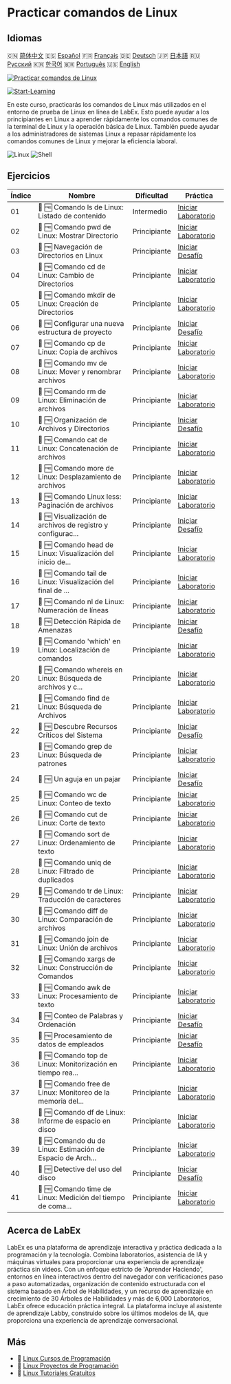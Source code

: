 # Practicar comandos de Linux

## Idiomas

🇨🇳 [简体中文](README_zh.md) 🇪🇸 [Español](README_es.md) 🇫🇷 [Français](README_fr.md) 🇩🇪 [Deutsch](README_de.md) 🇯🇵 [日本語](README_ja.md) 🇷🇺 [Русский](README_ru.md) 🇰🇷 [한국어](README_ko.md) 🇧🇷 [Português](README_pt.md) 🇺🇸 [English](README.md) 

[![Practicar comandos de Linux](https://cover-creator.labex.io/linux-basic-commands-practice-online.png?lang=es)](https://labex.io/es/courses/linux-basic-commands-practice-online)

[![Start-Learning](https://img.shields.io/badge/Start-Learning-whitesmoke?style=for-the-badge)](https://labex.io/es/courses/linux-basic-commands-practice-online)

En este curso, practicarás los comandos de Linux más utilizados en el entorno de prueba de Linux en línea de LabEx. Esto puede ayudar a los principiantes en Linux a aprender rápidamente los comandos comunes de la terminal de Linux y la operación básica de Linux. También puede ayudar a los administradores de sistemas Linux a repasar rápidamente los comandos comunes de Linux y mejorar la eficiencia laboral.

![Linux](https://img.shields.io/badge/Linux-whitesmoke?style=for-the-badge&logo=linux)
![Shell](https://img.shields.io/badge/Shell-whitesmoke?style=for-the-badge&logo=shell)


## Ejercicios

|   Índice | Nombre                                                      | Dificultad   | Práctica                                                                                                                                    |
|----------|-------------------------------------------------------------|--------------|---------------------------------------------------------------------------------------------------------------------------------------------|
|       01 | 📖 🆓 Comando ls de Linux: Listado de contenido             | Intermedio   | <a target='_blank' href='https://labex.io/es/tutorials/linux-linux-ls-command-content-listing-219205'>Iniciar Laboratorio</a>               |
|       02 | 📖 🆓 Comando pwd de Linux: Mostrar Directorio              | Principiante | <a target='_blank' href='https://labex.io/es/tutorials/linux-linux-pwd-command-directory-displaying-209734'>Iniciar Laboratorio</a>         |
|       03 | 🎯 🆓 Navegación de Directorios en Linux                    | Principiante | <a target='_blank' href='https://labex.io/es/tutorials/linux-directory-navigation-387844'>Iniciar Desafío</a>                               |
|       04 | 📖 🆓 Comando cd de Linux: Cambio de Directorios            | Principiante | <a target='_blank' href='https://labex.io/es/tutorials/linux-linux-cd-command-directory-changing-209733'>Iniciar Laboratorio</a>            |
|       05 | 📖 🆓 Comando mkdir de Linux: Creación de Directorios       | Principiante | <a target='_blank' href='https://labex.io/es/tutorials/linux-linux-mkdir-command-directory-creating-209739'>Iniciar Laboratorio</a>         |
|       06 | 🎯 🆓 Configurar una nueva estructura de proyecto           | Principiante | <a target='_blank' href='https://labex.io/es/tutorials/linux-setting-up-a-new-project-structure-387859'>Iniciar Desafío</a>                 |
|       07 | 📖 🆓 Comando cp de Linux: Copia de archivos                | Principiante | <a target='_blank' href='https://labex.io/es/tutorials/linux-linux-cp-command-file-copying-209744'>Iniciar Laboratorio</a>                  |
|       08 | 📖 🆓 Comando mv de Linux: Mover y renombrar archivos       | Principiante | <a target='_blank' href='https://labex.io/es/tutorials/linux-linux-mv-command-file-moving-and-renaming-209743'>Iniciar Laboratorio</a>      |
|       09 | 📖 🆓 Comando rm de Linux: Eliminación de archivos          | Principiante | <a target='_blank' href='https://labex.io/es/tutorials/linux-linux-rm-command-file-removing-209741'>Iniciar Laboratorio</a>                 |
|       10 | 🎯 🆓 Organización de Archivos y Directorios                | Principiante | <a target='_blank' href='https://labex.io/es/tutorials/linux-organizing-files-and-directories-387877'>Iniciar Desafío</a>                   |
|       11 | 📖 🆓 Comando cat de Linux: Concatenación de archivos       | Principiante | <a target='_blank' href='https://labex.io/es/tutorials/linux-linux-cat-command-file-concatenating-210986'>Iniciar Laboratorio</a>           |
|       12 | 📖 🆓 Comando more de Linux: Desplazamiento de archivos     | Principiante | <a target='_blank' href='https://labex.io/es/tutorials/linux-linux-more-command-file-scrolling-214299'>Iniciar Laboratorio</a>              |
|       13 | 📖 🆓 Comando Linux less: Paginación de archivos            | Principiante | <a target='_blank' href='https://labex.io/es/tutorials/linux-linux-less-command-file-paging-214301'>Iniciar Laboratorio</a>                 |
|       14 | 🎯 🆓 Visualización de archivos de registro y configurac... | Principiante | <a target='_blank' href='https://labex.io/es/tutorials/linux-viewing-log-and-configuration-files-in-linux-387914'>Iniciar Desafío</a>       |
|       15 | 📖 🆓 Comando head de Linux: Visualización del inicio de... | Principiante | <a target='_blank' href='https://labex.io/es/tutorials/linux-linux-head-command-file-beginning-display-214302'>Iniciar Laboratorio</a>      |
|       16 | 📖 🆓 Comando tail de Linux: Visualización del final de ... | Principiante | <a target='_blank' href='https://labex.io/es/tutorials/linux-linux-tail-command-file-end-display-214303'>Iniciar Laboratorio</a>            |
|       17 | 📖 🆓 Comando nl de Linux: Numeración de líneas             | Principiante | <a target='_blank' href='https://labex.io/es/tutorials/linux-linux-nl-command-line-numbering-210988'>Iniciar Laboratorio</a>                |
|       18 | 🎯 🆓 Detección Rápida de Amenazas                          | Principiante | <a target='_blank' href='https://labex.io/es/tutorials/linux-rapid-threat-detection-387930'>Iniciar Desafío</a>                             |
|       19 | 📖 🆓 Comando 'which' en Linux: Localización de comandos    | Principiante | <a target='_blank' href='https://labex.io/es/tutorials/linux-linux-which-command-command-locating-215210'>Iniciar Laboratorio</a>           |
|       20 | 📖 🆓 Comando whereis en Linux: Búsqueda de archivos y c... | Principiante | <a target='_blank' href='https://labex.io/es/tutorials/linux-linux-whereis-command-file-and-command-finding-215211'>Iniciar Laboratorio</a> |
|       21 | 📖 🆓 Comando find de Linux: Búsqueda de Archivos           | Principiante | <a target='_blank' href='https://labex.io/es/tutorials/linux-linux-find-command-file-searching-219191'>Iniciar Laboratorio</a>              |
|       22 | 🎯 🆓 Descubre Recursos Críticos del Sistema                | Principiante | <a target='_blank' href='https://labex.io/es/tutorials/linux-discover-critical-system-resources-388032'>Iniciar Desafío</a>                 |
|       23 | 📖 🆓 Comando grep de Linux: Búsqueda de patrones           | Principiante | <a target='_blank' href='https://labex.io/es/tutorials/linux-linux-grep-command-pattern-searching-219192'>Iniciar Laboratorio</a>           |
|       24 | 🎯 🆓 Un aguja en un pajar                                  | Principiante | <a target='_blank' href='https://labex.io/es/tutorials/linux-needle-in-the-haystack-388109'>Iniciar Desafío</a>                             |
|       25 | 📖 🆓 Comando wc de Linux: Conteo de texto                  | Principiante | <a target='_blank' href='https://labex.io/es/tutorials/linux-linux-wc-command-text-counting-219200'>Iniciar Laboratorio</a>                 |
|       26 | 📖 🆓 Comando cut de Linux: Corte de texto                  | Principiante | <a target='_blank' href='https://labex.io/es/tutorials/linux-linux-cut-command-text-cutting-219187'>Iniciar Laboratorio</a>                 |
|       27 | 📖 🆓 Comando sort de Linux: Ordenamiento de texto          | Principiante | <a target='_blank' href='https://labex.io/es/tutorials/linux-linux-sort-command-text-sorting-219196'>Iniciar Laboratorio</a>                |
|       28 | 📖 🆓 Comando uniq de Linux: Filtrado de duplicados         | Principiante | <a target='_blank' href='https://labex.io/es/tutorials/linux-linux-uniq-command-duplicate-filtering-219199'>Iniciar Laboratorio</a>         |
|       29 | 📖 🆓 Comando tr de Linux: Traducción de caracteres         | Principiante | <a target='_blank' href='https://labex.io/es/tutorials/linux-linux-tr-command-character-translating-219198'>Iniciar Laboratorio</a>         |
|       30 | 📖 🆓 Comando diff de Linux: Comparación de archivos        | Principiante | <a target='_blank' href='https://labex.io/es/tutorials/linux-linux-diff-command-file-comparing-219189'>Iniciar Laboratorio</a>              |
|       31 | 📖 🆓 Comando join de Linux: Unión de archivos              | Principiante | <a target='_blank' href='https://labex.io/es/tutorials/linux-linux-join-command-file-joining-219193'>Iniciar Laboratorio</a>                |
|       32 | 📖 🆓 Comando xargs de Linux: Construcción de Comandos      | Principiante | <a target='_blank' href='https://labex.io/es/tutorials/linux-linux-xargs-command-command-building-219201'>Iniciar Laboratorio</a>           |
|       33 | 📖 🆓 Comando awk de Linux: Procesamiento de texto          | Principiante | <a target='_blank' href='https://labex.io/es/tutorials/linux-linux-awk-command-text-processing-388493'>Iniciar Laboratorio</a>              |
|       34 | 🎯 🆓 Conteo de Palabras y Ordenación                       | Principiante | <a target='_blank' href='https://labex.io/es/tutorials/linux-word-count-and-sorting-388125'>Iniciar Desafío</a>                             |
|       35 | 🎯 🆓 Procesamiento de datos de empleados                   | Principiante | <a target='_blank' href='https://labex.io/es/tutorials/linux-processing-employees-data-388132'>Iniciar Desafío</a>                          |
|       36 | 📖 🆓 Comando top de Linux: Monitorización en tiempo rea... | Principiante | <a target='_blank' href='https://labex.io/es/tutorials/linux-linux-top-command-real-time-system-monitoring-388500'>Iniciar Laboratorio</a>  |
|       37 | 📖 🆓 Comando free de Linux: Monitoreo de la memoria del... | Principiante | <a target='_blank' href='https://labex.io/es/tutorials/linux-linux-free-command-monitoring-system-memory-388496'>Iniciar Laboratorio</a>    |
|       38 | 📖 🆓 Comando df de Linux: Informe de espacio en disco      | Principiante | <a target='_blank' href='https://labex.io/es/tutorials/linux-linux-df-command-disk-space-reporting-219188'>Iniciar Laboratorio</a>          |
|       39 | 📖 🆓 Comando du de Linux: Estimación de Espacio de Arch... | Principiante | <a target='_blank' href='https://labex.io/es/tutorials/linux-linux-du-command-file-space-estimating-219190'>Iniciar Laboratorio</a>         |
|       40 | 🎯 🆓 Detective del uso del disco                           | Principiante | <a target='_blank' href='https://labex.io/es/tutorials/linux-disk-usage-detective-388099'>Iniciar Desafío</a>                               |
|       41 | 📖 🆓 Comando time de Linux: Medición del tiempo de coma... | Principiante | <a target='_blank' href='https://labex.io/es/tutorials/linux-linux-time-command-command-timing-219197'>Iniciar Laboratorio</a>              |

## Acerca de LabEx

LabEx es una plataforma de aprendizaje interactiva y práctica dedicada a la programación y la tecnología. Combina laboratorios, asistencia de IA y máquinas virtuales para proporcionar una experiencia de aprendizaje práctica sin videos. Con un enfoque estricto de 'Aprender Haciendo', entornos en línea interactivos dentro del navegador con verificaciones paso a paso automatizadas, organización de contenido estructurada con el sistema basado en Árbol de Habilidades, y un recurso de aprendizaje en crecimiento de 30 Árboles de Habilidades y más de 6,000 Laboratorios, LabEx ofrece educación práctica integral. La plataforma incluye al asistente de aprendizaje Labby, construido sobre los últimos modelos de IA, que proporciona una experiencia de aprendizaje conversacional.

## Más

- 🔗 [Linux Cursos de Programación](https://github.com/labex-labs/awesome-programming-courses)
- 🔗 [Linux Proyectos de Programación](https://github.com/labex-labs/awesome-programming-projects)
- 🔗 [Linux Tutoriales Gratuitos](https://github.com/labex-labs/linux-free-tutorials)

